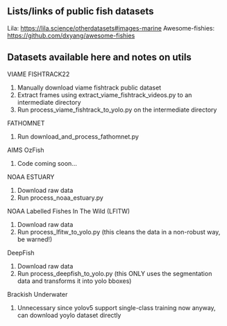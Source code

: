 ## Lists/links of public fish datasets
Lila: https://lila.science/otherdatasets#images-marine
Awesome-fishies: https://github.com/dxyang/awesome-fishies

## Datasets available here and notes on utils
VIAME FISHTRACK22
1. Manually download viame fishtrack public dataset
2. Extract frames using extract_viame_fishtrack_videos.py to an intermediate directory
3. Run process_viame_fishtrack_to_yolo.py on the intermediate directory

FATHOMNET
1. Run download_and_process_fathomnet.py

AIMS OzFish
1. Code coming soon...

NOAA ESTUARY
1. Download raw data
2. Run process_noaa_estuary.py

NOAA Labelled Fishes In The Wild (LFITW)
1. Download raw data
2. Run process_lfitw_to_yolo.py (this cleans the data in a non-robust way, be warned!)

DeepFish
1. Download raw data
2. Run process_deepfish_to_yolo.py (this ONLY uses the segmentation data and transforms it into yolo bboxes)

Brackish Underwater
1. Unnecessary since yolov5 support single-class training now anyway, can download yoylo dataset directly